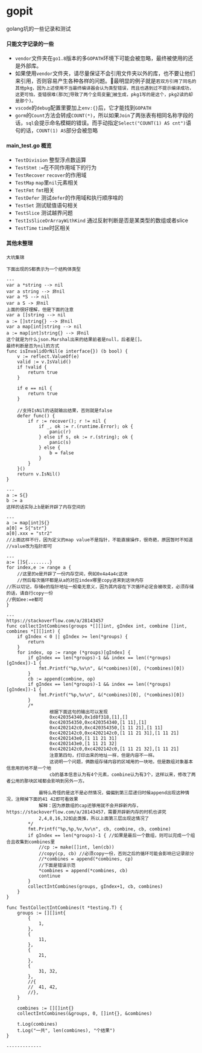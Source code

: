# gopit
golang坑的一些记录和测试

#### 只能文字记录的一些
- `vendor`文件夹在`go1.8`版本的多`GOPATH`环境下可能会被忽略，最终被使用的还是外部库。
- 如果使用`vendor`文件夹，请尽量保证不会引用文件夹以外的库，也不要让他们来引用，否则容易产生各种各样的问题。最明显的例子就是`若双方引用了同名的其他pkg，因为上述使用不当最终编译器会认为类型错误，而且也遇到过不提示编译成功，这更可怕，查错很难(那次导致了两个全局变量被生成，pkg1写的是这个，pkg2读的却是那个)。`
- `vscode`的`debug`配置里要加上`env:{}`后，它才能找到`GOPATH`
- `gorm`的`Count`方法会转成`COUNT(*)`，所以如果`Join`了两张表有相同名称字段的话，`sql`会提示命名模糊的错误。而手动指定`Select("COUNT(1) AS cnt")`语句的话，`COUNT(1) AS`部分会被忽略

#### main_test.go 概览
- `TestDivision` 整型浮点数运算
- `TestStmt` `:=`在不同作用域下的行为
- `TestRecover` `recover`的作用域
- `TestMap` `map`里`nil`元素相关
- `TestFmt` `fmt`相关
- `TestDefer` 测试`defer`的作用域和执行顺序啥的
- `TestSet` 测试赋值语句相关
- `TestSlice` 测试越界问题
- `TestIsSliceOrArrayWithKind` 通过反射判断是否是某类型的数组或者slice
- `TestTime` `time`时区相关

#### 其他未整理
```
大坑集锦

下面出现的S都表示为一个结构体类型

---
var a *string --> nil
var a string --> 非nil
var a *S --> nil
var a S -> 非nil
上面的很好理解，但是下面的注意
var a []string --> nil
a := []string{} --> 非nil
var a map[int]string --> nil
a := map[int]string{} --> 非nil
这个就是为什么json.Marshal出来的结果前者是null，后者是[]。
最终判断是否为nil的方式
func isInvalidOrNil(e interface{}) (b bool) {
	v := reflect.ValueOf(e)
	valid := v.IsValid()
	if !valid {
		return true
	}

	if e == nil {
		return true
	}

	//支持IsNil的话就输出结果，否则就是false
	defer func() {
		if r := recover(); r != nil {
			if _, ok := r.(runtime.Error); ok {
				panic(r)
			} else if s, ok := r.(string); ok {
				panic(s)
			} else {
				b = false
			}
		}
	}()
	return v.IsNil()
}

---
a := S{}
b := a
这样的话实际上b是新开辟了内存空间的

---
a := map[int]S{}
a[0] = S{"str"}
a[0].xxx = "str2" 
//上面这样不行，因为定义的map value不是指针，不能直接操作，很奇葩，原因暂时不知道
//value改为指针即可

---
a:= []S{........}
for index,e := range a {
	//这里的e是开辟了一份内存空间，例如0x4a4a4c这块
	//然后每次循环都是从a的对应index哪里copy进来到这块内存
//所以切记，存储e的指针地址一般毫无意义，因为其内容在下次循环必定会被改变，必须存储的话，请自行copy一份
//例如ee:=e都可
}

---
https://stackoverflow.com/a/28143457
func collectIntCombines(groups *[][]int, gIndex int, combine []int, combines *[][]int) {
	if gIndex < 0 || gIndex >= len(*groups) {
		return
	}
	for index, op := range (*groups)[gIndex] {
		if gIndex == len(*groups)-1 && index == len((*groups)[gIndex])-1 {
			fmt.Printf("%p,%v\n", &(*combines)[0], (*combines)[0])
		}
		cb := append(combine, op)
		if gIndex == len(*groups)-1 && index == len((*groups)[gIndex])-1 {
			fmt.Printf("%p,%v\n", &(*combines)[0], (*combines)[0])
		}
		/*
				根据下面这句的输出可以发现
				0xc420354340,0x1d8f318,[1],[]
				0xc420354350,0xc420354340,[1 11],[1]
				0xc4202142c0,0xc420354350,[1 11 21],[1 11]
				0xc4202142c0,0xc4202142c0,[1 11 21 31],[1 11 21]
				0xc4202143e0,[1 11 21 31]
				0xc4202143e0,[1 11 21 32]
				0xc4202142c0,0xc4202142c0,[1 11 21 32],[1 11 21]
				注意第四句，打印出来的地址一样，但是内容不一样。
				这说明一个问题，俩数组存储内容的区域用的一块地，但是数组对象基本信息用的地不是一个地
				cb的基本信息认为有4个元素，combine认为有3个，这样以来，修改了两者公用的那块区域都会影响到另外一方。

			最特么奇怪的是这不是必然情况，偏偏到第三层递归时候append出现这种情况，注释掉下面的41 42即可看效果
			解释：因为原数组的cap还够用就不会开辟新内存，https://stackoverflow.com/a/28143457，需要开辟新内存的时机也讲究
			2,4,8,16,32如此类推，所以上面第三层出现这情况了
		*/
		fmt.Printf("%p,%p,%v,%v\n", cb, combine, cb, combine)
		if gIndex == len(*groups)-1 { //如果是最后一个数组，则可以完成一个组合且收集到combines里
			//cp := make([]int, len(cb))
			//copy(cp, cb) //必须copy一份，否则之后的循环可能会影响已记录部分
			//*combines = append(*combines, cp)
			//下面是错误示范
			*combines = append(*combines, cb)
			continue
		}
		collectIntCombines(groups, gIndex+1, cb, combines)
	}
}

func TestCollectIntCombines(t *testing.T) {
	groups := [][]int{
		{
			1,
		},
		{
			11,
		},
		{
			21,
		},
		{
			31, 32,
		},
		//{
		//	41, 42,
		//},
	}

	combines := [][]int{}
	collectIntCombines(&groups, 0, []int{}, &combines)

	t.Log(combines)
	t.Log("一共", len(combines), "个结果")
}

-------------
```
